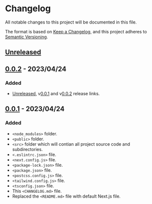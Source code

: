 # Changelog

All notable changes to this project will be documented in this file.

The format is based on [Keep a Changelog](https://keepachangelog.com/en/1.0.0/),
and this project adheres to [Semantic Versioning](https://semver.org/spec/v2.0.0.html).

## [Unreleased]

## [0.0.2] - 2023/04/24

### Added

- [Unreleased], v[0.0.1] and v[0.0.2] release links.

## [0.0.1] - 2023/04/24

### Added

- `<node_modules>` folder.
- `<public>` folder.
- `<src>` folder which will contian all project source code and subdirectories.
- `<.eslintrc.json>` file.
- `<next.config.js>` file.
- `<package-lock.json>` file.
- `<package.json>` file.
- `<postcss.config.js>` file.
- `<tailwind.config.js>` file.
- `<tsconfig.json>` file.
- This `<CHANGELOG.md>` file.
- Replaced the `<README.md>` file with default Next.js file.

[Unreleased]: https://github.com/ogre2/react-twitter-clone/compare/v0.0.2...HEAD
[0.0.2]: https://github.com/ogre2/react-twitter-clone/compare/v0.0.1...v0.0.2
[0.0.1]: https://github.com/ogre2/react-twitter-clone/releases/tag/v0.0.1
